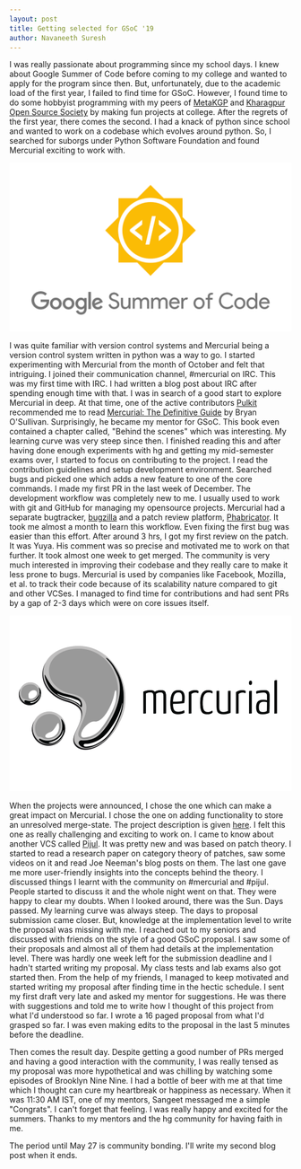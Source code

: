 ```yaml
---
layout: post
title: Getting selected for GSoC '19
author: Navaneeth Suresh
---
```


I was really passionate about programming since my school days. I knew about Google Summer of Code before coming to my college and wanted to apply for the program since then. But, unfortunately, due to the academic load of the first year, I failed to find time for GSoC. However, I found time to do some hobbyist programming with my peers of [MetaKGP](https://metakgp.github.io/) and [Kharagpur Open Source Society](https://kossiitkgp.org/) by making fun projects at college. After the regrets of the first year, there comes the second. I had a knack of python since school and wanted to work on a codebase which evolves around python. So, I searched for suborgs under Python Software Foundation and found Mercurial exciting to work with.

![GSoC](https://raw.githubusercontent.com/themousepotato/themousepotato.github.io/master/images/gsoc-banner.png)

I was quite familiar with version control systems and Mercurial being a version control system written in python was a way to go. I started experimenting with Mercurial from the month of October and felt that intriguing. I joined their communication channel, #mercurial on IRC. This was my first time with IRC. I had written a blog post about IRC after spending enough time with that. I was in search of a good start to explore Mercurial in deep. At that time, one of the active contributors [Pulkit](https://bitbucket.org/PulkitG/) recommended me to read [Mercurial: The Definitive Guide](http://hgbook.red-bean.com/) by Bryan O'Sullivan. Surprisingly, he became my mentor for GSoC. This book even contained a chapter called, "Behind the scenes" which was interesting. My learning curve was very steep since then. I finished reading this and after having done enough experiments with hg and getting my mid-semester exams over, I started to focus on contributing to the project. I read the contribution guidelines and setup development environment. Searched bugs and picked one which adds a new feature to one of the core commands. I made my first PR in the last week of December. The development workflow was completely new to me. I usually used to work with git and GitHub for managing my opensource projects. Mercurial had a separate bugtracker, [bugzilla](https://bz.mercurial-scm.org/) and a patch review platform, [Phabricator](https://phab.mercurial-scm.org/). It took me almost a month to learn this workflow. Even fixing the first bug was easier than this effort. After around 3 hrs, I got my first review on the patch. It was Yuya. His comment was so precise and motivated me to work on that further. It took almost one week to get merged. The community is very much interested in improving their codebase and they really care to make it less prone to bugs. Mercurial is used by companies like Facebook, Mozilla, et al. to track their code because of its scalability nature compared to git and other VCSes. I managed to find time for contributions and had sent PRs by a gap of 2-3 days which were on core issues itself.

![Mercurial](https://raw.githubusercontent.com/themousepotato/themousepotato.github.io/master/images/mercurial-banner.png)

When the projects were announced, I chose the one which can make a great impact on Mercurial. I chose the one on adding functionality to store an unresolved merge-state. The project description is given [here](https://www.mercurial-scm.org/wiki/SummerOfCode/Ideas2019#Add_functionality_to_store_an_unresolved_merge-state). I felt this one as really challenging and exciting to work on. I came to know about another VCS called [Pijul](https://pijul.org/). It was pretty new and was based on patch theory. I started to read a research paper on category theory of patches, saw some videos on it and read Joe Neeman's blog posts on them. The last one gave me more user-friendly insights into the concepts behind the theory. I discussed things I learnt with the community on #mercurial and #pijul. People started to discuss it and the whole night went on that. They were happy to clear my doubts. When I looked around, there was the Sun. Days passed. My learning curve was always steep. The days to proposal submission came closer. But, knowledge at the implementation level to write the proposal was missing with me. I reached out to my seniors and discussed with friends on the style of a good GSoC proposal. I saw some of their proposals and almost all of them had details at the implementation level. There was hardly one week left for the submission deadline and I hadn't started writing my proposal. My class tests and lab exams also got started then. From the help of my friends, I managed to keep motivated and started writing my proposal after finding time in the hectic schedule. I sent my first draft very late and asked my mentor for suggestions. He was there with suggestions and told me to write how I thought of this project from what I'd understood so far. I wrote a 16 paged proposal from what I'd grasped so far. I was even making edits to the proposal in the last 5 minutes before the deadline.

Then comes the result day. Despite getting a good number of PRs merged and having a good interaction with the community, I was really tensed as my proposal was more hypothetical and was chilling by watching some episodes of Brooklyn Nine Nine. I had a bottle of beer with me at that time which I thought can cure my heartbreak or happiness as necessary. When it was 11:30 AM IST, one of my mentors, Sangeet messaged me a simple "Congrats". I can't forget that feeling. I was really happy and excited for the summers. Thanks to my mentors and the hg community for having faith in me.

The period until May 27 is community bonding. I'll write my second blog post when it ends.
